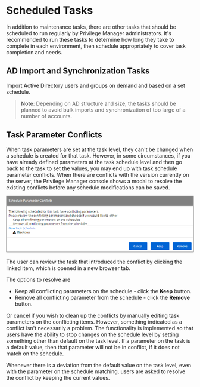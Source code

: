 [title]: # (Scheduled Tasks)
[tags]: # (regular)
[priority]: # (5)
# Scheduled Tasks

In addition to maintenance tasks, there are other tasks that should be scheduled to run regularly by Privilege Manager administrators. It's recommended to run these tasks to determine how long they take to complete in each environment, then schedule appropriately to cover task completion and needs.

## AD Import and Synchronization Tasks

Import Active Directory users and groups on demand and based on a set schedule.

>**Note**: Depending on AD structure and size, the tasks should be planned to avoid bulk imports and synchronization of too large of a number of accounts.

## Task Parameter Conflicts

When task parameters are set at the task level, they can't be changed when a schedule is created for that task. However, in some circumstances, if you have already defined parameters at the task schedule level and then go back to the task to set the values, you may end up with task schedule parameter conflicts. When there are conflicts with the version currently on the server, the Privilege Manager console shows a modal to resolve the existing conflicts before any schedule modifications can be saved.

![Schedule Parameter Conflicts](images/schedule-conflict.png)

The user can review the task that introduced the conflict by clicking the linked item, which is opened in a new browser tab.

The options to resolve are

* Keep all conflicting parameters on the schedule - click the __Keep__ button.
* Remove all conflicting parameter from the schedule - click the __Remove__ button.

Or cancel if you wish to clean up the conflicts by manually editing task parameters on the conflicting items.
However, something indicated as a conflict isn't necessarily a problem. The functionality is implemented so that users have the ability to stop changes on the schedule level by setting something other than default on the task level. If a parameter on the task is a default value, then that parameter will not be in conflict, if it does not match on the schedule.

Whenever there is a deviation from the default value on the task level, even with the parameter on the schedule matching, users are asked to resolve the conflict by keeping the current values.
